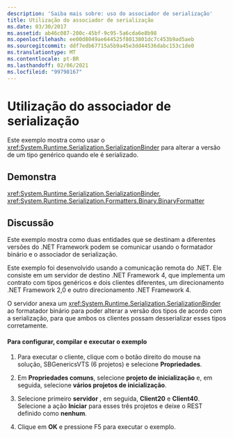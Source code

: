 ```yaml
---
description: 'Saiba mais sobre: uso do associador de serialização'
title: Utilização do associador de serialização
ms.date: 03/30/2017
ms.assetid: ab46c087-200c-45bf-9c95-5a6cda6e8b98
ms.openlocfilehash: ee00d8049ae644525f8013801dc7c453b9ad5aeb
ms.sourcegitcommit: ddf7edb67715a5b9a45e3dd44536dabc153c1de0
ms.translationtype: MT
ms.contentlocale: pt-BR
ms.lasthandoff: 02/06/2021
ms.locfileid: "99798167"
---
```

# <a name="usage-of-serialization-binder"></a>Utilização do associador de serialização

Este exemplo mostra como usar o <xref:System.Runtime.Serialization.SerializationBinder> para alterar a versão de um tipo genérico quando ele é serializado.  
  
## <a name="demonstrates"></a>Demonstra  

 <xref:System.Runtime.Serialization.SerializationBinder>, <xref:System.Runtime.Serialization.Formatters.Binary.BinaryFormatter>  
  
## <a name="discussion"></a>Discussão  

 Este exemplo mostra como duas entidades que se destinam a diferentes versões do .NET Framework podem se comunicar usando o formatador binário e o associador de serialização.  
  
Este exemplo foi desenvolvido usando a comunicação remota do .NET. Ele consiste em um servidor de destino .NET Framework 4, que implementa um contrato com tipos genéricos e dois clientes diferentes, um direcionamento .NET Framework 2,0 e outro direcionamento .NET Framework 4.  
  
 O servidor anexa um <xref:System.Runtime.Serialization.SerializationBinder> ao formatador binário para poder alterar a versão dos tipos de acordo com a serialização, para que ambos os clientes possam desserializar esses tipos corretamente.  
  
#### <a name="to-set-up-build-and-run-the-sample"></a>Para configurar, compilar e executar o exemplo  
  
1. Para executar o cliente, clique com o botão direito do mouse na solução, SBGenericsVTS (6 projetos) e selecione **Propriedades**.  
  
2. Em **Propriedades comuns**, selecione **projeto de inicialização** e, em seguida, selecione **vários projetos de inicialização**.  
  
3. Selecione primeiro **servidor** , em seguida, **Client20** e **Client40**. Selecione a ação **Iniciar** para esses três projetos e deixe o REST definido como **nenhum**.  
  
4. Clique em **OK** e pressione F5 para executar o exemplo.
